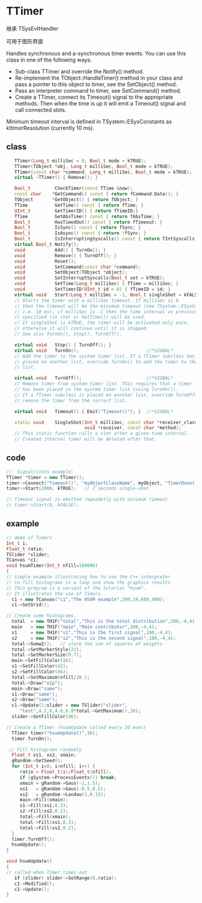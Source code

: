 <!-- TTimer.md --- 
;; 
;; Description: 
;; Author: Hongyi Wu(吴鸿毅)
;; Email: wuhongyi@qq.com 
;; Created: 五 12月  5 11:31:46 2014 (+0800)
;; Last-Updated: 一 10月 31 20:48:36 2016 (+0800)
;;           By: Hongyi Wu(吴鸿毅)
;;     Update #: 8
;; URL: http://wuhongyi.cn -->

# TTimer

继承 TSysEvtHandler

可用于图形界面

Handles synchronous and a-synchronous timer events. You can use  this class in one of the following ways:   
- Sub-class TTimer and override the Notify() method.
- Re-implement the TObject::HandleTimer() method in your class and pass a pointer to this object to timer, see the SetObject() method.
- Pass an interpreter command to timer, see SetCommand() method.
- Create a TTimer, connect its Timeout() signal to the appropriate methods. Then when the time is up it will emit a Timeout() signal and call connected slots.

Minimum timeout interval is defined in TSystem::ESysConstants as kItimerResolution (currently 10 ms). 


## class

```cpp
   TTimer(Long_t milliSec = 0, Bool_t mode = kTRUE);
   TTimer(TObject *obj, Long_t milliSec, Bool_t mode = kTRUE);
   TTimer(const char *command, Long_t milliSec, Bool_t mode = kTRUE);
   virtual ~TTimer() { Remove(); }

   Bool_t         CheckTimer(const TTime &now);
   const char    *GetCommand() const { return fCommand.Data(); }
   TObject       *GetObject() { return fObject; }
   TTime          GetTime() const { return fTime; }
   UInt_t         GetTimerID() { return fTimeID;}
   TTime          GetAbsTime() const { return fAbsTime; }
   Bool_t         HasTimedOut() const { return fTimeout; }
   Bool_t         IsSync() const { return fSync; }
   Bool_t         IsAsync() const { return !fSync; }
   Bool_t         IsInterruptingSyscalls() const { return fIntSyscalls; }
   virtual Bool_t Notify();
   void           Add() { TurnOn(); }
   void           Remove() { TurnOff(); }
   void           Reset();
   void           SetCommand(const char *command);
   void           SetObject(TObject *object);
   void           SetInterruptSyscalls(Bool_t set = kTRUE);
   void           SetTime(Long_t milliSec) { fTime = milliSec; }
   void           SetTimerID(UInt_t id = 0) { fTimeID = id; }
   virtual void   Start(Long_t milliSec = -1, Bool_t singleShot = kFALSE);
   // Starts the timer with a milliSec timeout. If milliSec is 0
   // then the timeout will be the minimum timeout (see TSystem::ESysConstants,
   // i.e. 10 ms), if milliSec is -1 then the time interval as previously
   // specified (in ctor or SetTime()) will be used.
   // If singleShot is kTRUE, the timer will be activated only once,
   // otherwise it will continue until it is stopped.
   // See also TurnOn(), Stop(), TurnOff().

   virtual void   Stop() { TurnOff(); }
   virtual void   TurnOn();                         //*SIGNAL*
   // Add the timer to the system timer list. If a TTimer subclass has to be
   // placed on another list, override TurnOn() to add the timer to the correct
   // list.

   virtual void   TurnOff();                        //*SIGNAL*
   // Remove timer from system timer list. This requires that a timer
   // has been placed in the system timer list (using TurnOn()).
   // If a TTimer subclass is placed on another list, override TurnOff() to
   // remove the timer from the correct list.

   virtual void   Timeout() { Emit("Timeout()"); }  //*SIGNAL*

   static void    SingleShot(Int_t milliSec, const char *receiver_class,
                             void *receiver, const char *method);
   // This static function calls a slot after a given time interval.
   // Created internal timer will be deleted after that.

```

## code

```cpp
//  Signal/slots example: 
TTimer *timer = new TTimer();
timer->Connect("Timeout()", "myObjectClassName", myObject, "TimerDone()");
timer->Start(2000, kTRUE);   // 2 seconds single-shot

// Timeout signal is emitted repeadetly with minimum timeout
// timer->Start(0, kFALSE);
```


## example

```cpp
// demo of Timers
Int_t i;
Float_t ratio;
TSlider *slider;
TCanvas *c1;
void hsumTimer(Int_t nfill=100000)
{
// Simple example illustrating how to use the C++ interpreter
// to fill histograms in a loop and show the graphics results
// This program is a variant of the tutorial "hsum".
// It illustrates the use of Timers.
  c1 = new TCanvas("c1","The HSUM example",200,10,600,400);
  c1->SetGrid();

// Create some histograms.
  total  = new TH1F("total","This is the total distribution",100,-4,4);
  main   = new TH1F("main","Main contributor",100,-4,4);
  s1     = new TH1F("s1","This is the first signal",100,-4,4);
  s2     = new TH1F("s2","This is the second signal",100,-4,4);
  total->Sumw2();   // store the sum of squares of weights
  total->SetMarkerStyle(21);
  total->SetMarkerSize(0.7);
  main->SetFillColor(16);
  s1->SetFillColor(42);
  s2->SetFillColor(46);
  total->SetMaximum(nfill/20.);
  total->Draw("e1p");
  main->Draw("same");
  s1->Draw("same");
  s2->Draw("same");
  c1->Update();slider = new TSlider("slider",
     "test",4.2,0,4.6,0.8*total->GetMaximum(),38);
  slider->SetFillColor(46);

// Create a TTimer (hsumUpdate called every 30 msec)
  TTimer timer("hsumUpdate()",30); 
  timer.TurnOn();

 // Fill histograms randomly
  Float_t xs1, xs2, xmain;
  gRandom->SetSeed();
  for (Int_t i=0; i<nfill; i++) {
     ratio = Float_t(i)/Float_t(nfill);
     if (gSystem->ProcessEvents()) break;
     xmain = gRandom->Gaus(-1,1.5);
     xs1   = gRandom->Gaus(-0.5,0.5);
     xs2   = gRandom->Landau(1,0.15);
     main->Fill(xmain);
     s1->Fill(xs1,0.3);
     s2->Fill(xs2,0.2);
     total->Fill(xmain);
     total->Fill(xs1,0.3);
     total->Fill(xs2,0.2);
  }
  timer.TurnOff();
  hsumUpdate();
}

void hsumUpdate()
{
// called when Timer times out
   if (slider) slider->SetRange(0,ratio);
   c1->Modified();
   c1->Update();
}
```


<!-- TTimer.md ends here -->
